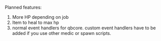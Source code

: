 Planned features:

1. More HP depending on job
2. Item to heal to max hp
3. normal event handlers for qbcore. custom event handlers have to be added if you use other medic or spawn scripts.
